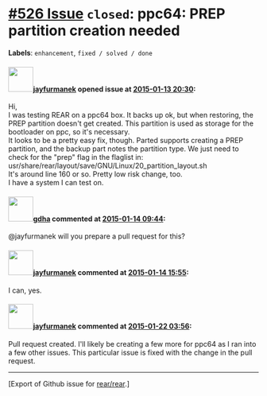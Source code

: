 [\#526 Issue](https://github.com/rear/rear/issues/526) `closed`: ppc64: PREP partition creation needed
======================================================================================================

**Labels**: `enhancement`, `fixed / solved / done`

#### <img src="https://avatars.githubusercontent.com/u/8660918?v=4" width="50">[jayfurmanek](https://github.com/jayfurmanek) opened issue at [2015-01-13 20:30](https://github.com/rear/rear/issues/526):

Hi,  
I was testing REAR on a ppc64 box. It backs up ok, but when restoring,
the PREP partition doesn't get created. This partition is used as
storage for the bootloader on ppc, so it's necessary.  
It looks to be a pretty easy fix, though. Parted supports creating a
PREP partition, and the backup part notes the partition type. We just
need to check for the "prep" flag in the flaglist in:  
usr/share/rear/layout/save/GNU/Linux/20\_partition\_layout.sh  
It's around line 160 or so. Pretty low risk change, too.  
I have a system I can test on.

#### <img src="https://avatars.githubusercontent.com/u/888633?u=cdaeb31efcc0048d3619651aa18dd4b76e636b21&v=4" width="50">[gdha](https://github.com/gdha) commented at [2015-01-14 09:44](https://github.com/rear/rear/issues/526#issuecomment-69891675):

@jayfurmanek will you prepare a pull request for this?

#### <img src="https://avatars.githubusercontent.com/u/8660918?v=4" width="50">[jayfurmanek](https://github.com/jayfurmanek) commented at [2015-01-14 15:55](https://github.com/rear/rear/issues/526#issuecomment-69937618):

I can, yes.

#### <img src="https://avatars.githubusercontent.com/u/8660918?v=4" width="50">[jayfurmanek](https://github.com/jayfurmanek) commented at [2015-01-22 03:56](https://github.com/rear/rear/issues/526#issuecomment-70968046):

Pull request created. I'll likely be creating a few more for ppc64 as I
ran into a few other issues. This particular issue is fixed with the
change in the pull request.

------------------------------------------------------------------------

\[Export of Github issue for
[rear/rear](https://github.com/rear/rear).\]
